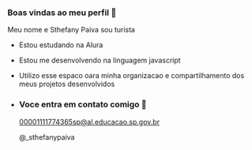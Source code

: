 ### Boas vindas ao meu perfil 🖤

Meu nome e Sthefany Paiva sou turista 

- Estou estudando na Alura
- Estou me desenvolvendo na linguagem javascript
- Utilizo esse espaco oara minha organizacao e compartilhamento dos meus projetos desenvolvidos

- ### Voce entra em contato comigo 📧

  00001111774365sp@al.educacao.sp.gov.br
  
  @_sthefanypaiva
